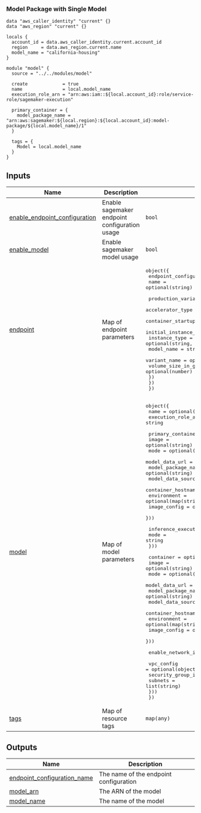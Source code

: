 <!-- BEGIN_TF_DOCS -->


### Model Package with Single Model 

```hcl
data "aws_caller_identity" "current" {}
data "aws_region" "current" {}

locals {
  account_id = data.aws_caller_identity.current.account_id
  region     = data.aws_region.current.name
  model_name = "california-housing"
}

module "model" {
  source = "../../modules/model"

  create             = true
  name               = local.model_name
  execution_role_arn = "arn:aws:iam::${local.account_id}:role/service-role/sagemaker-execution"

  primary_container = {
    model_package_name = "arn:aws:sagemaker:${local.region}:${local.account_id}:model-package/${local.model_name}/1"
  }

  tags = {
    Model = local.model_name
  }
}
```

## Inputs

| Name | Description | Type | Default | Required |
|------|-------------|------|---------|:--------:|
| <a name="input_enable_endpoint_configuration"></a> [enable\_endpoint\_configuration](#input\_enable\_endpoint\_configuration) | Enable sagemaker endpoint configuration usage | `bool` | `false` | no |
| <a name="input_enable_model"></a> [enable\_model](#input\_enable\_model) | Enable sagemaker model usage | `bool` | `false` | no |
| <a name="input_endpoint"></a> [endpoint](#input\_endpoint) | Map of endpoint parameters | <pre>object({<br>    endpoint_configuration = object({<br>      name = optional(string)<br><br>      production_variants = object({<br>        accelerator_type                                  = optional(string)<br>        container_startup_health_check_timeout_in_seconds = optional(number)<br>        initial_instance_count                            = optional(number, 1)<br>        instance_type                                     = optional(string, "ml.t2.medium")<br>        model_name                                        = string<br>        variant_name                                      = optional(string, "AllTraffic")<br>        volume_size_in_gb                                 = optional(number)<br>      })<br>    })<br>  })</pre> | <pre>{<br>  "endpoint_configuration": {<br>    "production_variants": {<br>      "model_name": "california-housing"<br>    }<br>  }<br>}</pre> | no |
| <a name="input_model"></a> [model](#input\_model) | Map of model parameters | <pre>object({<br>    name               = optional(string)<br>    execution_role_arn = string<br><br>    primary_container = optional(object({<br>      image              = optional(string)<br>      mode               = optional(string, "SingleModel")<br>      model_data_url     = optional(string)<br>      model_package_name = optional(string)<br>      model_data_source  = optional(string)<br>      container_hostname = optional(string)<br>      environment        = optional(map(string))<br>      image_config       = optional(string)<br>    }))<br><br>    inference_execution_config = optional(object({<br>      mode = string<br>    }))<br><br>    container = optional(object({<br>      image              = optional(string)<br>      mode               = optional(string, "SingleModel")<br>      model_data_url     = optional(string)<br>      model_package_name = optional(string)<br>      model_data_source  = optional(string)<br>      container_hostname = optional(string)<br>      environment        = optional(map(string))<br>      image_config       = optional(string)<br>    }))<br><br>    enable_network_isolation = optional(bool)<br><br>    vpc_config = optional(object({<br>      security_group_ids = list(string)<br>      subnets            = list(string)<br>    }))<br>  })</pre> | n/a | yes |
| <a name="input_tags"></a> [tags](#input\_tags) | Map of resource tags | `map(any)` | n/a | yes |

## Outputs

| Name | Description |
|------|-------------|
| <a name="output_endpoint_configuration_name"></a> [endpoint\_configuration\_name](#output\_endpoint\_configuration\_name) | The name of the endpoint configuration |
| <a name="output_model_arn"></a> [model\_arn](#output\_model\_arn) | The ARN of the model |
| <a name="output_model_name"></a> [model\_name](#output\_model\_name) | The name of the model |
<!-- END_TF_DOCS -->